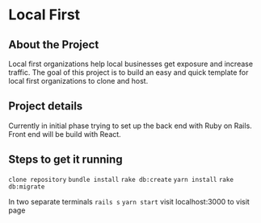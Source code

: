 # Local First

## About the Project

Local first organizations help local businesses get exposure and increase traffic.  The goal of this project is
to build an easy and quick template for local first organizations to clone and host.


## Project details
Currently in initial phase trying to set up the back end with Ruby on Rails.  Front end will be build with React.

## Steps to get it running
`clone repository`
`bundle install`
`rake db:create`
`yarn install`
`rake db:migrate`

In two separate terminals
`rails s`
`yarn start`
visit localhost:3000 to visit page
